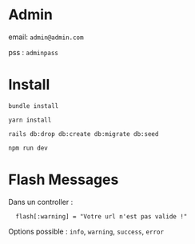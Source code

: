 # Admin
email: `admin@admin.com`

pss : `adminpass`

# Install

`bundle install`

`yarn install`

`rails db:drop db:create db:migrate db:seed`

`npm run dev`

# Flash Messages
Dans un controller :

      flash[:warning] = "Votre url n'est pas valide !"

Options possible : `info`, `warning`, `success`, `error`
